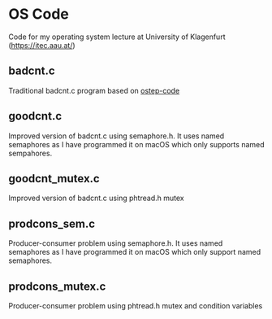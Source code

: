 # OS Code
Code for my operating system lecture at University of Klagenfurt (https://itec.aau.at/)

## badcnt.c
Traditional badcnt.c program based on [ostep-code](https://github.com/remzi-arpacidusseau/ostep-code/tree/master/threads-intro)

## goodcnt.c
Improved version of badcnt.c using semaphore.h. It uses named semaphores as I have programmed it on macOS which only supports named sempahores.

## goodcnt_mutex.c
Improved version of badcnt.c using phtread.h mutex

## prodcons_sem.c
Producer-consumer problem using semaphore.h. It uses named semaphores as I have programmed it on macOS which only support named semaphores.

## prodcons_mutex.c
Producer-consumer problem using phtread.h mutex and condition variables

